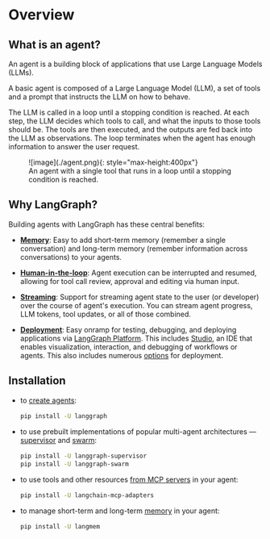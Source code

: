 # Overview

## What is an agent?

An agent is a building block of applications that use Large Language Models (LLMs). 

A basic agent is composed of a Large Language Model (LLM), a set of tools and a prompt
that instructs the LLM on how to behave.

The LLM is called in a loop until a stopping condition is reached. At each step, the LLM
decides which tools to call, and what the inputs to those tools should be. The tools are
then executed, and the outputs are fed back into the LLM as observations. The loop
terminates when the agent has enough information to answer the user request.

<figure markdown="1">
![image](./agent.png){: style="max-height:400px"}
<figcaption>An agent with a single tool that runs in a loop until a stopping condition is reached.</figcaption>
</figure>

## Why LangGraph?

Building agents with LangGraph has these central benefits:

- [**Memory**](./memory.md): Easy to add short-term memory (remember a single conversation) and long-term memory (remember information across conversations) to your agents.

- [**Human-in-the-loop**](./human-in-the-loop.md): Agent execution can be interrupted and resumed, allowing for tool call review, approval and editing via human input.

- [**Streaming**](./streaming.md): Support for streaming agent state to the user (or developer) over the course of agent's execution. You can stream agent progress, LLM tokens, tool updates, or all of those combined.

- [**Deployment**](./deployment.md): Easy onramp for testing, debugging, and deploying applications via [LangGraph Platform](https://langchain-ai.github.io/langgraph/concepts/langgraph_platform/). This includes [Studio](https://langchain-ai.github.io/langgraph/concepts/langgraph_studio/), an IDE that enables visualization, interaction, and debugging of workflows or agents. This also includes numerous [options](https://langchain-ai.github.io/langgraph/tutorials/deployment/) for deployment.

## Installation

* to [create agents](./agents.md):

    ```bash
    pip install -U langgraph
    ```

* to use prebuilt implementations of popular multi-agent architectures —  [supervisor](./multi-agent.md#supervisor) and [swarm](./multi-agent.md#swarm):

    ```bash
    pip install -U langgraph-supervisor
    pip install -U langgraph-swarm
    ```

* to use tools and other resources [from MCP servers](./mcp.md) in your agent:

    ```bash
    pip install -U langchain-mcp-adapters
    ```

* to manage short-term and long-term [memory](./memory.md) in your agent:

    ```bash
    pip install -U langmem
    ```